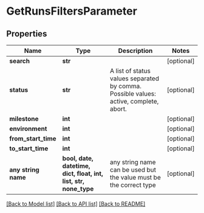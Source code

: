 # GetRunsFiltersParameter


## Properties
Name | Type | Description | Notes
------------ | ------------- | ------------- | -------------
**search** | **str** |  | [optional] 
**status** | **str** | A list of status values separated by comma. Possible values: active, complete, abort.  | [optional] 
**milestone** | **int** |  | [optional] 
**environment** | **int** |  | [optional] 
**from_start_time** | **int** |  | [optional] 
**to_start_time** | **int** |  | [optional] 
**any string name** | **bool, date, datetime, dict, float, int, list, str, none_type** | any string name can be used but the value must be the correct type | [optional]

[[Back to Model list]](../README.md#documentation-for-models) [[Back to API list]](../README.md#documentation-for-api-endpoints) [[Back to README]](../README.md)


